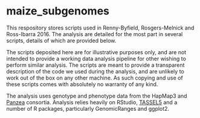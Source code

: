 # maize_subgenomes

This respository stores scripts used in Renny-Byfield, Rosgers-Melnick and Ross-Ibarra 2016. The analysis are detailed for the most part in several scripts, details of which are provided below.

The scripts deposited here are for illustrative purposes only, and are not intended to provide a working data analysis pipeline for other wishing to perform similar analysis. The scripts are meant to provide a transparent description of the code we used during the analysis, and are unlikely to work out of the box on any other machine. As such copying and use of these scripts comes with absolutely no warranty of any kind.  

The analysis uses genotype and phenotype data from the HapMap3 and [Panzea]("http://www.panzea.org/") consortia. Analysis relies heavily on RStudio, [TASSEL5]("http://www.maizegenetics.net/#!tassel/c17q9") and a number of R packages, particularly GenomicRanges and ggplot2.


